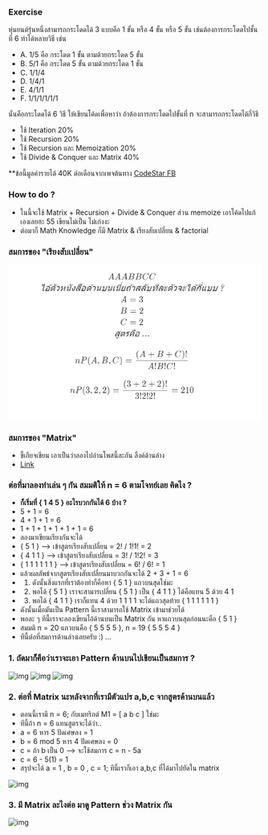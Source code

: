 ### Exercise

หุ่นยนต์รุ่นหนึ่งสามารถกระโดดได้ 3 แบบคือ 1 ขั้น หรือ 4 ขั้น หรือ 5 ขั้น
เช่นต้องการกระโดดไปชั้นที่ 6 ทำได้หลายวิธี เช่น

-   A. 1/5 คือ กระโดด 1 ขั้น ตามด้วยกระโดด 5 ขั้น
-   B. 5/1 คือ กระโดด 5 ขั้น ตามด้วยกระโดด 1 ขั้น
-   C. 1/1/4
-   D. 1/4/1
-   E. 4/1/1
-   F. 1/1/1/1/1/1

นั่นคือกระโดดได้ 6 วิธี ให้เขียนโค้ดเพื่อหาว่า ถ้าต้องการกระโดดไปขั้นที่ n จะสามารถกระโดดได้กี่วิธี

-   ใช้ Iteration 20%
-   ใช้ Recursion 20%
-   ใช้ Recursion และ Memoization 20%
-   ใช้ Divide & Conquer และ Matrix 40%

**ข้อนี้มูลค่ารายได้ 40K ต่อเดือนจากเพจต้นทาง [CodeStar FB](https://www.facebook.com/codestar.work/photos/a.355085531361402/896522623884354/?type=3&theater)
### How to do ?

-   ในนี้จะใช้ Matrix + Recursion + Divide & Conquer ส่วน memoize เอาโค้ดไปแก้เองเลยฮะ 55 เขียนไม่เป็น ไม่เก่งงะ
-   ต่อมาก็ Math Knowledge ก็มี Matrix & เรียงสับเปลี่ยน & factorial

### สมการของ "เรียงสับเปลี่ยน"

![img](./img/eul1.png)

<!-- ```math
AAABBCC\\
\textit{ไอ้ตัวหนังสือด้านบนเนี่ยถ้าสลับทีละตัวจะได้กี่แบบ ?}
\\
A = 3 \\
B = 2 \\
C = 2 \\
\textit{สูตรคือ ...}\\ {}
\\

nP(A,B,C) = \frac{(A+B+C)!}{A!B!C!}\\ {}

\\
nP(3,2,2) =  \frac{(3+2+2)!}{3!2!2!} =210 \\ {}
``` -->

### สมการของ "Matrix"

-   ขี้เกียจเขียน เอาเป็นว่าลองไปอ่านโพสนี้ละกัน ลิ้งค์ด้านล่าง
-   [Link](https://www.facebook.com/panpilachanon/posts/576551232764120?__xts__[0]=68.ARBwh_kdwCJjnT5XH5m5o_hqDUofGqNIkf0otyw1zB6C56gshsWm1SUvCXLdxdqQqa4UvwlUA2_lCKQkh3or55qXwy8qRzU-tjMiS-LKv80JAaN2AJroWrC7Ej0W3GagZuM_P1MU2Pd7vmsag2M3Tk5EoANu7GzV8irNh8RrthMFGeFPfKE1&__tn__=-R)

### ต่อที่มาลองทำเล่น ๆ กัน สมมติให้ n = 6 ตามโจทย์เลย คิดไง ?

-   **ก็เริ่มที่ { 1 4 5 } อะไรบวกกันได้ 6 บ้าง ?**
-   5 + 1 = 6
-   4 + 1 + 1 = 6
-   1 + 1 + 1 + 1 + 1 + 1 = 6
-   ลองมาเขียนเรียงกันจะได้
-   { 5 1 } --> เข้าสูตรเรียงสับเปลี่ยน = 2! / 1!1! = 2
-   { 4 1 1 } --> เข้าสูตรเรียงสับเปลี่ยน = 3! / 1!2! = 3
-   { 1 1 1 1 1 1 } --> เข้าสูตรเรียงสับเปลี่ยน = 6! / 6! = 1
-   แล้วผลลัพธ์จากสูตรเรียงสับเปลี่ยนมาบวกกันจะได้ 2 + 3 + 1 = 6 
-  1. ดังนั้นสิ่งแรกที่เราต้องทำก็คือหา { 5 1 } แถวบนสุดใช่มะ 
-  2. พอได้ { 5 1 } เราจะสามารเปลี่ยน { 5 1 } เป็น { 4 1 1 } ได้คือแทน 5 ด้วย 4 1
-  3. พอได้ { 4 1 1 } เราก็แทน 4 ด้วย 1 1 1 1 จะได้แถวสุดท้าย { 1 1 1 1 1 1 }
-  ดังนั้นเมื่อมันเป็น Pattern นี้เราสามารถใช้ Matrix เข้ามาช่วยได้
-   พอละ ๆ ทีนี้เราจะลองเขียนไอ้ด้านบนเป็น Matrix กัน หาแถวบนสุดก่อนนะคือ { 5 1 }
-   สมมติ n = 20 แถวบนคือ { 5 5 5 5 }, n = 19 { 5 5 5 4 }
-   ทีนี้ต่อที่สมการด้านล่างเลยครับ :) ...

### 1. ถัดมาก็คือว่าเราจะเอา Pattern ด้านบนไปเขียนเป็นสมการ ?
![img](./img/eul2.png)
![img](./img/eul4.png)
![img](./img/eul3.png)
<!-- ```math
\textit{เราจะเริ่มที่เราจะสร้าง Matrix 1 X 3 ...}\\
\textit{มันก็คือ 1 แถว 3 คอลัมน์ ... ซึ่งแถวก็คือการดำเนินการ ส่วนคอลัมน์คือตัวแปร}\\
\textit{\textbf{Row} = Operation;}\\
\textit{\textbf{Column} = Variable;}\\ { }
\\
อ่าห่ะ..\\
\textit{ทีนี้เราจะสร้างตัวแปรขึ้นมา 3 ตัว ใส่ไปใน Column}\\

\textit{ซึ่งก็จะมี a,b,c } \\
{} \\
 M_1 =\begin{bmatrix}
 a & b & c
\end{bmatrix} \\ {} \\
\textit{ตัวแรก a นั่นก็คือ 5 บวกกันไปเรื่อย ๆ แล้วไม่เกินค่า n จะได้ทั้งหมดกี่ครั้ง? } \\

\textit{\textbf{สมมติให้ n = 23 ก็มี 5  + 5 + 5 + 5 ทั้งหมด 4 ตัว} } \\
\textit{เพราะถ้าบวก 5 อีกทีมันก็ได้ 25 เกิน n = 23 ใช่ปะล่ะ} \\ {} \\
\textit{จะได้สูตรเป็น n หาร 5 ปัดเศษลง ตามสมการล่างเลยย..} \\ {} \\
a = \lfloor \frac{n}{5} \rfloor \\ {} \\

\textit{ตัวที่สอง b นั่นก็คือ 5 บวกกันไปเรื่อย ๆ จนมันเหลืออีก 4 จะเท่ากับ n คำถามคือมี 4 กี่ตัว ? } \\

\textit{\textbf{สมมติให้ n = 24 ก็มี 5  + 5 + 5 + 5 + 4 ก็คือมี 4โผล่มา 1 ตัว} } \\
\textit{เพราะ Pattern มัน \{ 5 5 5 5 4 \} ใช่ปะล่ะ }   \\ {} \\
\textit{จะได้สูตรเป็น n mod 5 หาร 4 ปัดเศษลง ตามสมการล่างเลยย..} \\ {} \\
b = \lfloor \frac{n\mod{5}}{4} \rfloor \\ {} \\

\textit{ตัวที่สาม c นั่นก็คือ 1 **อันนี้พิเศษหน่อย** } \\

\textit{\textbf{สมมติให้ n = 24 ก็มี 5  + 5 + 5 + 5 + 4 ก็คือไม่มี 1 โผล่มาเลย} } \\
\textit{\textbf{สมมติให้ n = 23 ก็มี 5  + 5 + 5 + 5 + 1 + 1 + 1 ก็คือมี 1 โผล่มา 3 ตัว} } \\
\textit{ดังนั้นต้องเขียนทั้งสมการ ทั้งโค้ดเพื่อเช็ค ถ้ามี 4 ก็คือมันจะไม่มี 1  }   \\ {} \\
\textit{โค้ดก็คือ...} \\ {} \\
\textit{int c = b == 1 ? 0 : n - (int) a * 5;} \\ {} \\
\textit{ส่วนสมการก็} \\ {} \\
c = n - 5a \\ {} \\

\textit{ส่วนสมการก็} \\ {} \\
c = n - 5a \\ {} \\
\textit{จบละสำหรับพาร์ทตัวแปร a,b,c พาร์ทต่อไปเราจะเอาตัวแปรไปใส่ใน Matrix กันครับ :)}

``` -->
### 2. ต่อที่ Matrix นะหลังจากที่เรามีตัวแปร a,b,c จากสูตรด้านบนแล้ว
- ตอนนี้เรามี n = 6; กับเมทริกต์ M1 = [ a b c ] ใช่มะ
- ทีนี้ถ้า n = 6 แทนสูตรจะได้ว่า..
- a = 6 หาร 5 ปัดเศษลง = 1
- b = 6 mod 5 หาร 4 ปัดเศษลง = 0
- c = ถ้า b เป็น 0 --> จะใช้สมการ c = n - 5a
- c = 6 - 5(1) = 1
- สรุปจะได้ a = 1 , b = 0 , c = 1; ทีนี้เราก็เอา a,b,c ที่ได้มาไปยัดใน matrix

![img](img/eul5.png)

### 3. มี Matrix ละไงต่อ มาดู Pattern ช่วง Matrix กัน
![img](img/eul7.png)

